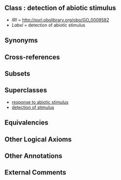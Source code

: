 
## Class : detection of abiotic stimulus

 * *IRI* = http://purl.obolibrary.org/obo/GO_0009582
 * *Label* = detection of abiotic stimulus

## Synonyms


## Cross-references


## Subsets


## Superclasses

 * [response to abiotic stimulus](../../GO/28/GO_0009628.md)
 * [detection of stimulus](../../GO/06/GO_0051606.md)

## Equivalencies


## Other Logical Axioms


## Other Annotations


## External Comments

